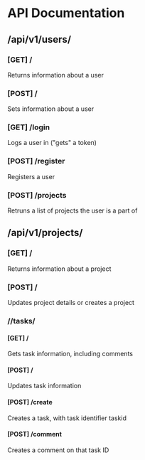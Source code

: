 # API Documentation

## /api/v1/users/<email>

### [GET] /
Returns information about a user

### [POST] /
Sets information about a user


### [GET] /login
Logs a user in ("gets" a token)

### [POST] /register
Registers a user

### [POST] /projects
Retruns a list of projects the user is a part of

## /api/v1/projects/<projectid>

### [GET] /
Returns information about a project

### [POST] /
Updates project details or creates a project

### /<projectid>/tasks/<taskid>

#### [GET] /
Gets task information, including comments

#### [POST] /
Updates task information

#### [POST] /create
Creates a task, with task identifier taskid

#### [POST] /comment
Creates a comment on that task ID
